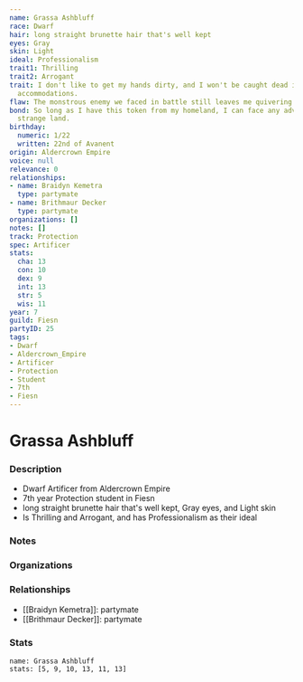 ```yaml
---
name: Grassa Ashbluff
race: Dwarf
hair: long straight brunette hair that's well kept
eyes: Gray
skin: Light
ideal: Professionalism
trait1: Thrilling
trait2: Arrogant
trait: I don't like to get my hands dirty, and I won't be caught dead in unsuitable
  accommodations.
flaw: The monstrous enemy we faced in battle still leaves me quivering with fear.
bond: So long as I have this token from my homeland, I can face any adversity in this
  strange land.
birthday:
  numeric: 1/22
  written: 22nd of Avanent
origin: Aldercrown Empire
voice: null
relevance: 0
relationships:
- name: Braidyn Kemetra
  type: partymate
- name: Brithmaur Decker
  type: partymate
organizations: []
notes: []
track: Protection
spec: Artificer
stats:
  cha: 13
  con: 10
  dex: 9
  int: 13
  str: 5
  wis: 11
year: 7
guild: Fiesn
partyID: 25
tags:
- Dwarf
- Aldercrown_Empire
- Artificer
- Protection
- Student
- 7th
- Fiesn
---
```

# Grassa Ashbluff
### Description
- Dwarf Artificer from Aldercrown Empire
- 7th year Protection student in Fiesn
- long straight brunette hair that's well kept, Gray eyes, and Light skin
- Is Thrilling and Arrogant, and has Professionalism as their ideal

### Notes

### Organizations

### Relationships
- [[Braidyn Kemetra]]: partymate
- [[Brithmaur Decker]]: partymate

### Stats
```statblock
name: Grassa Ashbluff
stats: [5, 9, 10, 13, 11, 13]
```